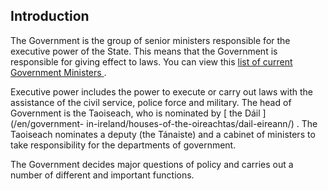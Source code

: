 ##  Introduction

The Government is the group of senior ministers responsible for the executive
power of the State. This means that the Government is responsible for giving
effect to laws. You can view this [ list of current Government Ministers
](https://www.gov.ie/en/organisation-information/9b5048-government-ministers/)
.

Executive power includes the power to execute or carry out laws with the
assistance of the civil service, police force and military. The head of
Government is the Taoiseach, who is nominated by [ the Dáil ](/en/government-
in-ireland/houses-of-the-oireachtas/dail-eireann/) . The Taoiseach nominates a
deputy (the Tánaiste) and a cabinet of ministers to take responsibility for
the departments of government.

The Government decides major questions of policy and carries out a number of
different and important functions.
